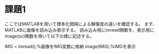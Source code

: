 # 課題1
ここではMATLABを用いて標本化間隔による解像度の違いを確認する。 
まず、MATLABに画像を読み込み表示する。
読み込み用にimread関数を、表示用にimage(sc)関数を用いて以下の様に記述する。

IMG = imread();%画像をIMG変数に格納
image(IMG);%IMGを表示
